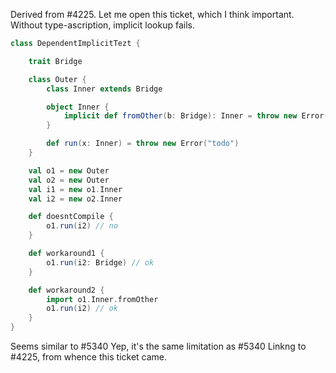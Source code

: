 Derived from #4225.
Let me open this ticket, which I think important.
Without type-ascription, implicit lookup fails.

```scala
class DependentImplicitTezt {

    trait Bridge

    class Outer {
        class Inner extends Bridge

        object Inner {
            implicit def fromOther(b: Bridge): Inner = throw new Error("todo")
        }

        def run(x: Inner) = throw new Error("todo")
    }

    val o1 = new Outer
    val o2 = new Outer
    val i1 = new o1.Inner
    val i2 = new o2.Inner

    def doesntCompile {
        o1.run(i2) // no
    }

    def workaround1 {
        o1.run(i2: Bridge) // ok
    }

    def workaround2 {
        import o1.Inner.fromOther
        o1.run(i2) // ok
    }
}
```
Seems similar to #5340
Yep, it's the same limitation as #5340
Linkng to #4225, from whence this ticket came.
